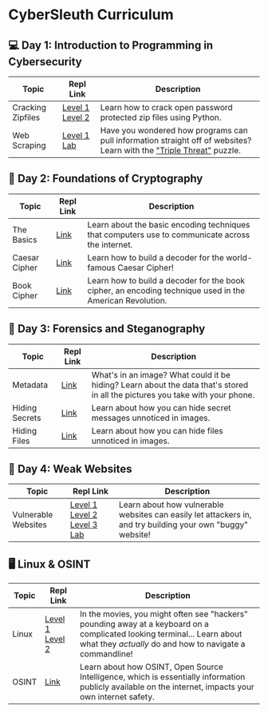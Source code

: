 # CyberSleuth Curriculum

## 💻 Day 1: Introduction to Programming in Cybersecurity
| Topic  | Repl Link       | Description |
|-----------|------------------|-------------------------------------------------------------------------------------|
| Cracking Zipfiles   | [Level 1](https://replit.com/@EmilyChen10/Crack-Zip-1) [Level 2](https://replit.com/@EmilyChen10/Crack-Zip-2) | Learn how to crack open password protected zip files using Python.    | 
| Web Scraping   | [Level 1](https://replit.com/@EmilyChen10/Webscraping-1) [Lab](https://replit.com/@EmilyChen10/Template-Webscraping-2)     | Have you wondered how programs can pull information straight off of websites? Learn with the ["Triple Threat"](https://triplethreat.emilychen10.repl.co/) puzzle. |
## 🔑 Day 2: Foundations of Cryptography
| Topic  | Repl Link       | Description |
|-----------|------------------|-------------------------------------------------------------------------------------|
| The Basics   | [Link](https://replit.com/@EmilyChen10/Encode-and-Encrypt) | Learn about the basic encoding techniques that computers use to communicate across the internet. | 
| Caesar Cipher  | [Link](https://replit.com/@EmilyChen10/Caesar-Cipher)     | Learn how to build a decoder for the world-famous Caesar Cipher! |
| Book Cipher  | [Link](https://replit.com/@EmilyChen10/Book-Cipher)     | Learn how to build a decoder for the book cipher, an encoding technique used in the American Revolution. |
## 🔎 Day 3: Forensics and Steganography
| Topic  | Repl Link       | Description |
|-----------|------------------|-------------------------------------------------------------------------------------|
| Metadata   | [Link](https://replit.com/@EmilyChen10/Whats-in-an-image) | What's in an image? What could it be hiding? Learn about the data that's stored in all the pictures you take with your phone.    | 
| Hiding Secrets  | [Link](https://replit.com/@EmilyChen10/Hiding-Secrets-Strings)     | Learn about how you can hide secret messages unnoticed in images. |
| Hiding Files  | [Link](https://replit.com/@EmilyChen10/Hiding-Secrets-Files)     | Learn about how you can hide files unnoticed in images. |
## 🐛 Day 4: Weak Websites
| Topic  | Repl Link       | Description |
|-----------|------------------|-------------------------------------------------------------------------------------|
| Vulnerable Websites  | [Level 1](https://pandalo.emilychen10.repl.co/) [Level 2](https://adminsecretio.emilychen10.repl.co/) [Level 3](https://aeroquant.emilychen10.repl.co/) [Lab](https://replit.com/@EmilyChen10/template) | Learn about how vulnerable websites can easily let attackers in, and try building your own "buggy" website!  |
## 🖥 Linux & OSINT
| Topic  | Repl Link       | Description |
|-----------|------------------|-------------------------------------------------------------------------------------|
| Linux  | [Level 1]() [Level 2](https://replit.com/@EmilyChen10/Linux-Level-2) | In the movies, you might often see "hackers" pounding away at a keyboard on a complicated looking terminal... Learn about what they *actually* do and how to navigate a commandline! | 
| OSINT  | [Link]() | Learn about how OSINT, Open Source Intelligence, which is essentially information publicly available on the internet, impacts your own internet safety. | 